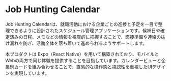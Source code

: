 # Job Hunting Calendar

Job Hunting Calendarは、就職活動における企業ごとの進捗と予定を一目で整理できるように設計されたスケジュール管理アプリケーションです。候補日や確定済みの日程、メモなどの情報を視覚的に把握することで、面接準備や連絡の抜け漏れを防ぎ、活動全体を落ち着いて進められるようサポートします。

本プロダクトは Expo（React Native）を用いて構築されており、モバイルとWebの両方で同じ体験を提供することを目指しています。カレンダービューと企業別カードを組み合わせることで、直感的な操作感と視認性を重視したUIデザインを実現しています。
